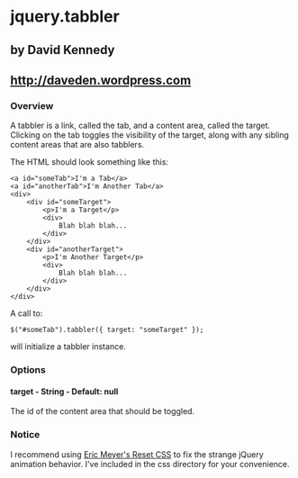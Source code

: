 # jquery.tabbler
## by David Kennedy
## http://daveden.wordpress.com

### Overview

A tabbler is a link, called the tab, and a content area, called the target. Clicking on the tab toggles the visibility of the target, along with any sibling content areas that are also tabblers.

The HTML should look something like this:

    <a id="someTab">I'm a Tab</a>
    <a id="anotherTab">I'm Another Tab</a>
    <div>
        <div id="someTarget">
            <p>I'm a Target</p>
            <div>
                Blah blah blah...
            </div>
        </div>
        <div id="anotherTarget">
            <p>I'm Another Target</p>
            <div>
                Blah blah blah...
            </div>
        </div>
    </div>

A call to:

    $("#someTab").tabbler({ target: "someTarget" });

will initialize a tabbler instance.

### Options

#### target - String - Default: null
The id of the content area that should be toggled.

### Notice

I recommend using [Eric Meyer's Reset CSS](http://meyerweb.com/eric/tools/css/reset) to fix the strange jQuery animation behavior. I've included in the css directory for your convenience.
